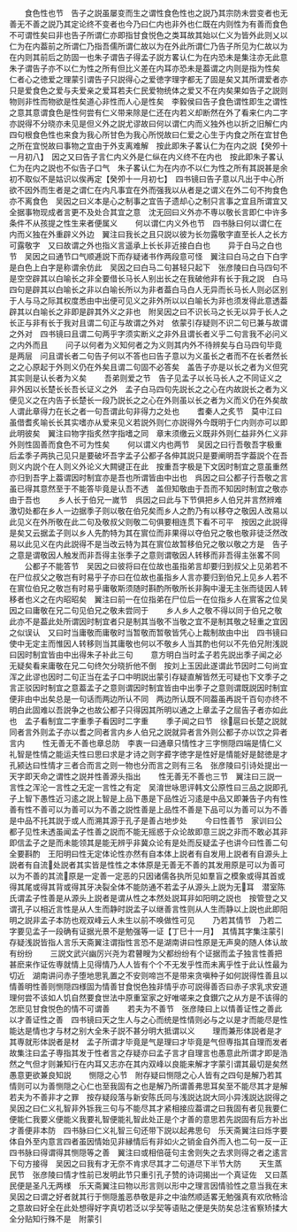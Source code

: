 <!-- { "loadSidebar": true } -->
　　食色性也节　告子之説虽屡变而生之谓性食色性也之説乃其宗防未尝变者也无善无不善之説乃其定论终不变者也今乃曰仁内也非外也仁既在内则性为有善而食色不可谓性矣曰非也告子所谓仁亦即指甘食悦色之类耳故其始以仁义为皆外此则乂以仁为在内葢前之所谓仁乃指吾儒所谓仁故以为在外此所谓仁乃告子所见为仁故以为在内则其前后之防固一也朱子谓告子得孟子説方畧认仁为在内恐未是集注亦无此意　朱子谓告子亦不以仁为性之所有但比义差在内耳亦恐未是葢谓之内则是指为性矣　仁者心之徳爱之理蒙引谓告子只説得心之爱徳字理字都无了固是矣又其所谓爱者亦只是爱食色之爱与夫爱亲之爱耳若夫仁民爱物统体之爱又不在内矣果如告子之説则物则非性而物欲是性矣道心非性而人心是性矣　李毅侯曰告子食色谓性即生之谓性之意其意谓食色是性何尝有仁义带来除是仁还在内若义却断然在外了看来仁内二字亦説得不分晓亦未见是但义外之説尤谬故曰何以谓仁内而义独外也以折之旧解仁内四句根食色性也来食为我心所甘色为我心所悦故曰仁爱之心生于内食之所在宜甘色之所在宜悦故曰事物之宜由于外支离难解　按此即朱子畧认仁为在内之説【癸夘十一月初八】　因之又曰告子言仁内义外是仁纵在内义终不在内也　按此即朱子畧认仁为在内之説也不似告子口气　朱子畧认仁为在内亦不以仁为性之所有其説甚是余初不取似不是姑识以俟再定【癸夘十一月初七】　四书镜曰告子意以凡出于中心所欲不因外而生者是之谓仁在内凡事宜在外而强我以从者是之谓义在外二句不拘食色亦不离食色　吴因之曰义本是心之制事之宜告子遗却心之制只言事之宜且所谓宜又全据事物现成者言更不及处合其宜之意　沈无回曰义外亦不専以敬长言即仁中许多条件不从孩提之性生来者便属义
　　何以谓仁内义外也节　四书脉曰何以谓仁在内而义独在外重辟义外边　翼注曰我长之且只説以彼为长勿露敬字直至长人之长方可露敬字　又曰故谓之外也指义言遥承上长长非近接白白也
　　异于白马之白也节　吴因之曰通节口气顺逓説下而存疑诸书作两段意可怪　翼注曰白马之白下白字是白色上白字是称谓余仿此　吴因之曰白马二句甚轻只起下　张彦陵曰白马四句不是空空辟其以白喻长之非全要借长马长人别出长之在我破他非有长于我之説　白马四句是辟其以白喻长之非以白喻长所以为非者葢白马白人无异而长马长人则必区别于人与马之际其权度悉由中出便可见义之非外所以以白喻长为非也须发得此意透葢辟其以白喻长之非即是辟其外义之非也　附吴因之曰不识长马之长无以异于长人之长正与非有长于我对且谓二句正与故谓之外对　依蒙引存疑则不识二句已兼与故谓之外对　四书镜曰且谓二句两乎字须实断义之非外且谓长者义乎二句言我不必问义之内外而且
　　问子以何者为义知何者之为义则其内外不待辨矣与白马四句毕竟是两层　问且谓长者二句告子何以不答也曰告子意以为义虽长之者而不在长者然长之之心原起于外则义仍在外矣且谓二句固不必答矣　盖告子亦是以长之者为义但究其实则是认长者为义矣
　　吾弟则爱之节　告子见孟子以长马长人之不同证义之非外因以长楚长长吾长证义之外　孟子白马四句先説长之之心在内故説长之者为义便见义之在内告子长楚长一段乃説长之之心在外则虽以长之者为义而义仍在外矣故人谓此章得力在长之者一句吾谓此句非得力之处也
　　耆秦人之炙节　莫中江曰虽借耆炙喻长长其实嗜亦从爱来见义若説外则仁亦説得外今既明于仁内则亦可以即此明彼矣　翼注曰物字指炙然字指嗜之同　章末须缴云义既非外则仁益非外仁义非外则性固善而食色不可为性矣
　　何以谓义内也两节　吴因之曰行吾敬吾字极重后孟季子两执己见只是要破坏吾字孟子公都子各伸其説只是要阐明吾字葢説个在吾则义内説个在人则义外论义大闗键正在此　按重吾字极是下文因时制宜之意虽重然亦归到吾字上葢谓因时制宜亦是吾也所谓皆由中出也　呉因之曰公都子行吾敬之言虽已得其意然至于不能答毕竟是认吾不透　盖但知敬由于吾而不知因时制宜之敬亦由于吾也
　　乡人长于伯兄一嵗节　呉因之曰此与下节俱把乡人伯兄并言然辨难激切处都在乡人一边据季子则以敬在伯兄矣而乡人之酌乃有以移夺之敬因人改易以此见义在外所敬在此二句及敬叔父则敬二句俱要相连贯下看不可平　按因之此説得是矣又云据孟子则以乡人先酌特为其在賔位而非果得以夺伯兄之敬也敬非徒泛然改易以此见义在内此説得不是当改云特为其在賔位故暂移伯兄之敬以敬之方是　告子之意是谓敬因人触发而非吾得主张季子之意则谓敬因人转移而非吾得主张畧不同
　　公都子不能答节　吴因之曰彼将曰在位故也虽指弟言却要归到叔父上见弟若不在尸位叔父之敬岂有时易乎子亦曰在位故也虽指乡人言亦要归到伯兄上见乡人若不在賔位伯兄之敬岂有时易乎庸敬斯须随时斟酌所敬所长非胸中漫无主张而徒因人转移者也义之在内昭昭矣　翼注曰前一在位指弟在尸位后一在位指乡人在賔客之位吴因之曰庸敬在兄二句见伯兄之敬未尝同于
　　乡人乡人之敬不得以同于伯兄之敬此亦不是葢此处所谓因时制宜者只是制其当敬不当敬之宜不是制其敬之轻重之宜因之似误认　又曰时当庸敬而庸敬时当暂敬而暂敬皆凭心上裁制故由中出　四书镜曰使中无定主而惟因人转移则当其庸敬也何以不敬乡人当其酌也何以不先伯兄附浅説曰因时制宜皆由中出得朱子补此三句
　　意方明白当时孟子若先説出季子闻之必无疑矣看来庸敬在兄二句终欠分晓折他不倒　按刘上玉因此遂谓此节因时二句尚宜浑之此谬也因时二句正当在孟子口中明説出蒙引存疑直解皆然无可疑也下文季子之言正驳因时制宜之意葢孟子之意则谓因时制宜皆由中出季子之意则谓既説因时制宜便非由中出矣总是一句话而两边所认不同　两边所认既不同葢虽再説千百句亦终不明白此固难以吾説争之也故公都子只得因其所明以通之上章孟子之屈告子者亦如此也　孟子看制宜二字重季子看因时二字重
　　季子闻之曰节　徐扈曰长楚之説就同者言外则孟子亦以耆之同者言内乡人伯兄之説就异者言外则公都子亦以饮之异者言内
　　性无善无不善也章总防　李衷一曰通章只情性才三字恻隠四端是情仁义礼智是性情之能运夫性曰思曰求是才诗之则字彛字徳字是性好是情能好是懿徳是才孔颍达曰性情才三者合而言之则一物也分而言之则有三名　张彦陵曰引诗处提出一天字即天命之谓性之説并性善源头指出
　　性无善无不善也三节　翼注曰三説一言性之浑沦一言性之无定一言性之有定　吴淯世咏思评韩文公原性曰三品之説即孔子上智下愚性近习逺之説上智是上品下愚是下品性近习逺是中品又即兼告子内有性善有性不善可以为善可以为不善之説性善是上品性不善是下品可以为善可以为不善是中品不托其説于或人而溯其源于孔子是善占地步处
　　今曰性善节　家训曰公都子见性未透虽闻孟子性善之説而不能无摇惑于众论故即意三説之非而不敢必其非即信孟子之是而未能领其是能无辨乎非冀众论有是处而反疑孟子也讲今曰性善二句全要斟酌　王阳明曰性无定体论性亦然有自本体上説者有自发用上説者有自源头上説者有自流处説者其实皆是性性之本体原是无善无不善的其发用原是可以为善可以为不善的其流原是一定善一定恶的只因诸儒各执所见如羣盲之模象或得其首或得其尾或得其背或得其牙决裂全体不能防通不若孟子从源头上説为无耳　潜室陈氏谓孟子性善是从源头上説者是谓从性之本然处説耳非如阳明之説也　按管登之又谓孔子以相近言性是从人生而静时説孟子以继善言性则从人生而静以上説也此即阳明之説非孟子本防也观双峰云人未生以前不唤做性可见
　　乃若其情节　乃若二字要见孟子一段确有证据光景不是勉强等一证【丁巳十一月】　其情其字集注蒙引存疑浅説皆指人言乐天斋翼注谓指性言恐不是湖南讲曰性原是无声臭的随人体认故有纷纷
　　三説文武兴幽厉兴尧为君瞽瞍为父都纷纷有个证据而孟子独言性善把甚麽来作证佐専就情上见得情乃人人皆有个个不无发乎性而未离乎性于此认性最为切近　湖南讲问赤子堕地思乳置之不安则啼岂不是带来贪嗔种子如何説得性善且以情善明性善则恻隠四様固为情善甘食悦色独非情乎亦可説得善否曰赤子求乳求安道理何尝不该如人饥自然要食世法中原重室家之好唯嗟来之食鑚穴之从方是不该得的怎麽见甘食悦色的情不可谓善
　　若夫为不善节　张彦陵曰上以情善证性之善此以才善证性之善　四书镜曰天之生人与之心而统是性情则必与之以是才而能尽是性能达是情也才与材之别大全朱子説不甚分明大抵谓以义
　　理而兼形体説者是才其専就形体説者是材　孟子所谓才毕竟是气是理曰才毕竟是气但専指其自理而发者故集注曰孟子専指其发于性者言之存疑亦曰孟子言才自理言也愚意此所谓才即是浩然之气但才则兼知行在内耳又志亦在其内双峰以良能来解才字蒙引谓其最切是矣然愚意更欲兼良知説
　　恻隠之心节　附存疑曰恻隠之心人皆有之四句是解乃若其情则可以为善恻隠之心仁也至我固有之也是解乃所谓善弗思耳矣至不能尽其才是解若夫为不善非才之罪　按存疑段落与新安陈氏同与浅説达説大同小异浅説达説得之　吴因之曰仁义礼智非外铄我三句与不能尽其才紧相接应葢谓之曰我固有者见我要仁便能仁我要义便能义我要礼智便能礼智此处正是个才善的意思若先説固有后方补出才善便非本防　四书脉曰仁义礼智三句还带下説以起弗思句　乐天斋翼注曰烁字要体自外至内意言四者虽因情始见非縁情后有非如火之销金自外而入也二句一反一正　四书脉曰得谓得其恻隠等之善　翼注曰或相倍蓰句主舍则失之去求则得之者之逺言下句方接得　吴因之曰我有才无奈不肯求尽其才二句道尽下半节大防
　　天生蒸民节　张彦陵曰情才性前已发明此节只重引孔子赞的诗词揭出一个真证佐　又曰蒸民便是圣凡无两様　乐天斋翼注曰物以形言则以形中之理言因情验性之意当我在末　吴因之曰谓之好者就其行于恻隠羞恶恭敬是非之中油然顺适畧无勉强真有欢欣畅洽之意故曰好全在此处想得好字真切若泛以孚契等语贴之便是失防矣总注省察矫揉大全分贴知行殊不是　附蒙引
